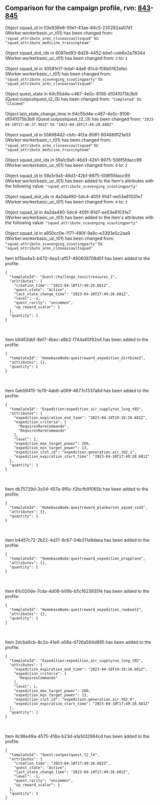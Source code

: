 ## Comparison for the campaign profile, rvn: [843](https://github.com/PRO100KatYT/FortniteProfileRevisions/tree/main/profiles/campaign/843%20campaign.json)-[845](https://github.com/PRO100KatYT/FortniteProfileRevisions/tree/main/profiles/campaign/845%20campaign.json)

Object squad_id in 03e939e8-59e1-43ae-84c5-220282aa07d1 (Worker:workerbasic_vr_t01) has been changed from: `"squad_attribute_arms_closeassaultsquad"` to: `"squad_attribute_medicine_trainingteam"`
<br><br>
Object squad_slot_idx in 6097ed93-8d28-4452-bbe1-ceb6e2a7834d (Worker:workerbasic_uc_t01) has been changed from: `3` to: `1`
<br><br>
Object squad_id in 30581e17-bdaf-4da8-81cd-f06b0162efec (Worker:workerbasic_r_t01) has been changed from: `"squad_attribute_scavenging_scoutingparty"` to: `"squad_attribute_arms_closeassaultsquad"`
<br><br>
Object quest_state in 64c55d4e-c467-4e0c-8106-d1041075b3b9 (Quest:outpostquest_t2_l3) has been changed from: `"Completed"` to: `"Claimed"`
<br><br>
Object last_state_change_time in 64c55d4e-c467-4e0c-8106-d1041075b3b9 (Quest:outpostquest_t2_l3) has been changed from: `"2023-04-10T17:46:37.992Z"` to: `"2023-04-10T17:49:28.680Z"`
<br><br>
Object squad_id in 556684d2-cbfc-4f2a-9081-904689121e03 (Worker:workerbasic_r_t01) has been changed from: `"squad_attribute_arms_closeassaultsquad"` to: `"squad_attribute_medicine_trainingteam"`
<br><br>
Object squad_slot_idx in 59a1c9a5-46d3-42b1-8975-506f5fdacc99 (Worker:workerbasic_uc_t01) has been changed from: `0` to: `2`
<br><br>
Object squad_id in 59a1c9a5-46d3-42b1-8975-506f5fdacc99 (Worker:workerbasic_uc_t01) has been added to the item's attributes with the following value: `"squad_attribute_scavenging_scoutingparty"`
<br><br>
Object squad_slot_idx in 4a2da490-5dc4-405f-91d7-ee53e81031e7 (Worker:workerbasic_uc_t01) has been changed from: `0` to: `3`
<br><br>
Object squad_id in 4a2da490-5dc4-405f-91d7-ee53e81031e7 (Worker:workerbasic_uc_t01) has been added to the item's attributes with the following value: `"squad_attribute_scavenging_scoutingparty"`
<br><br>
Object squad_id in a850cc0e-1171-480f-9a8c-e3393e5c2aa9 (Worker:workerbasic_uc_t01) has been changed from: `"squad_attribute_scavenging_scoutingparty"` to: `"squad_attribute_arms_closeassaultsquad"`
<br><br>
Item b15ba4a3-b470-4ea3-af07-490608708d01 has been added to the profile:

```
{
  "templateId": "Quest:challenge_toxictreasures_1",
  "attributes": {
    "creation_time": "2023-04-10T17:49:28.681Z",
    "quest_state": "Active",
    "last_state_change_time": "2023-04-10T17:49:28.681Z",
    "level": -1,
    "quest_rarity": "uncommon",
    "xp_reward_scalar": 1
  },
  "quantity": 1
}
```

<br><br>
Item b9463dbf-8ef7-4bec-a8b2-f744a65f92e4 has been added to the profile:

```
{
  "templateId": "HomebaseNode:questreward_expedition_dirtbike2",
  "attributes": {},
  "quantity": 1
}
```

<br><br>
Item 0ab59415-1e78-4ab6-a069-4677cf337a6d has been added to the profile:

```
{
  "templateId": "Expedition:expedition_air_supplyrun_long_t02",
  "attributes": {
    "expedition_expiration_end_time": "2023-04-10T19:19:28.681Z",
    "expedition_criteria": [
      "RequiresRareCommando",
      "RequiresRareCommando"
    ],
    "level": 1,
    "expedition_max_target_power": 260,
    "expedition_min_target_power": 13,
    "expedition_slot_id": "expedition.generation.air.t02_1",
    "expedition_expiration_start_time": "2023-04-10T17:49:28.681Z"
  },
  "quantity": 1
}
```

<br><br>
Item db75729d-3c04-457a-8f6c-f2bcfb91065b has been added to the profile:

```
{
  "templateId": "HomebaseNode:questreward_plankerton_squad_ssd3",
  "attributes": {},
  "quantity": 1
}
```

<br><br>
Item b4457c72-2b22-4d31-9c67-04b311a9daea has been added to the profile:

```
{
  "templateId": "HomebaseNode:questreward_expedition_propplane",
  "attributes": {},
  "quantity": 1
}
```

<br><br>
Item 81c020de-7cda-4d08-b09b-b5c1623935fe has been added to the profile:

```
{
  "templateId": "HomebaseNode:questreward_expedition_rowboat2",
  "attributes": {},
  "quantity": 1
}
```

<br><br>
Item 2dcba9cb-8c2a-41e6-a08a-d726a564d895 has been added to the profile:

```
{
  "templateId": "Expedition:expedition_air_supplyrun_long_t02",
  "attributes": {
    "expedition_expiration_end_time": "2023-04-10T19:19:28.681Z",
    "expedition_criteria": [
      "RequiresCommando"
    ],
    "level": 1,
    "expedition_max_target_power": 260,
    "expedition_min_target_power": 13,
    "expedition_slot_id": "expedition.generation.air.t02_0",
    "expedition_expiration_start_time": "2023-04-10T17:49:28.681Z"
  },
  "quantity": 1
}
```

<br><br>
Item 8c96e49a-4575-416a-b23d-a1a1d32664cd has been added to the profile:

```
{
  "templateId": "Quest:outpostquest_t2_l4",
  "attributes": {
    "creation_time": "2023-04-10T17:49:28.682Z",
    "quest_state": "Active",
    "last_state_change_time": "2023-04-10T17:49:28.682Z",
    "level": -1,
    "quest_rarity": "uncommon",
    "xp_reward_scalar": 1
  },
  "quantity": 1
}
```

<br><br>
